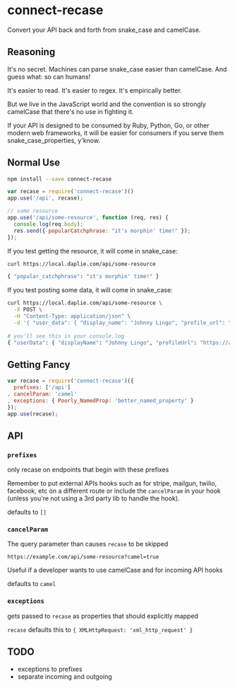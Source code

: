 # connect-recase

Convert your API back and forth from snake_case and camelCase.

## Reasoning

It's no secret. Machines can parse snake_case easier than camelCase.
And guess what: so can humans!

It's easier to read. It's easier to regex. It's empirically better.

But we live in the JavaScript world and the convention is so strongly camelCase that there's no use
in fighting it.

If your API is designed to be consumed by Ruby, Python, Go, or other modern web frameworks,
it will be easier for consumers if you serve them snake_case_properties, y'know.

## Normal Use

```bash
npm install --save connect-recase
```

```javascript
var recase = require('connect-recase')()
app.use('/api', recase);

// some resource
app.use('/api/some-resource', function (req, res) {
  console.log(req.body);
  res.send({ popularCatchphrase: "it's morphin' time!" });
});
```

If you test getting the resource, it will come in snake_case:

```bash
curl https://local.daplie.com/api/some-resource

{ "popular_catchphrase": "it's morphin' time!" }
```

If you test posting some data, it will come in snake_case:

```bash
curl https://local.daplie.com/api/some-resource \
  -X POST \
  -H "Content-Type: application/json" \
  -d '{ "user_data": { "display_name": "Johnny Lingo", "profile_url": "https://aj.daplie.com" } }'
  
# you'll see this in your console.log
{ "userData": { "displayName": "Johnny Lingo", "profileUrl": "https://aj.daplie.com" } }
```

## Getting Fancy

```javascript
var recase = require('connect-recase')({
  prefixes: ['/api']
, cancelParam: 'camel'
, exceptions: { Poorly_NamedProp: 'better_named_property' }
});
app.use(recase);
```

## API

### `prefixes`

only recase on endpoints that begin with these prefixes

Remember to put external APIs hooks such as for stripe, mailgun, twilio, facebook, etc on a different route
or include the `cancelParam` in your hook (unless you're not using a 3rd party lib to handle the hook).

defaults to `[]`

### `cancelParam`

The query parameter than causes `recase` to be skipped

`https://example.com/api/some-resource?camel=true`

Useful if a developer wants to use camelCase and for incoming API hooks

defaults to `camel`

### `exceptions`

gets passed to `recase` as properties that should explicitly mapped

`recase` defaults this to `{ XMLHttpRequest: 'xml_http_request' }`

## TODO

* exceptions to prefixes
* separate incoming and outgoing
